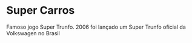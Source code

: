 # Super Carros
Famoso jogo Super Trunfo. 2006 foi lançado um Super Trunfo oficial da Volkswagen no Brasil
